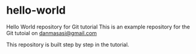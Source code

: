# hello-world

Hello World repository for Git tutorial
This is an example repository for the Git tutoial on danmasasi@gmail.com

This repository is built step by step in the tutorial.
